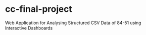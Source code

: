 # cc-final-project
Web Application for Analysing Structured CSV Data of 84-51 using Interactive Dashboards
